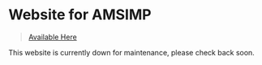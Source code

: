 # Website for AMSIMP

> [Available Here](https://amsimp.com)

This website is currently down for maintenance, please check back soon.
